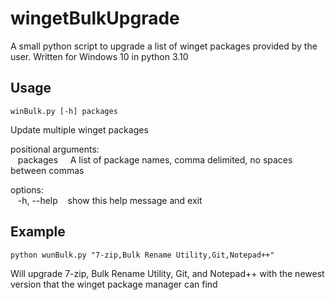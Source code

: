 # wingetBulkUpgrade
A small python script to upgrade a list of winget packages provided by the user. Written for Windows 10 in python 3.10

## Usage
`winBulk.py [-h] packages`

Update multiple winget packages

positional arguments:
<br>&nbsp;&nbsp;&nbsp;packages&nbsp;&nbsp;&nbsp;&nbsp;&nbsp;A list of package names, comma delimited, no spaces between commas

options:
<br>&nbsp;&nbsp;&nbsp;-h, --help&nbsp;&nbsp;&nbsp;&nbsp;show this help message and exit 

## Example
`python wunBulk.py "7-zip,Bulk Rename Utility,Git,Notepad++"`

Will upgrade 7-zip, Bulk Rename Utility, Git, and Notepad++ with the newest version that the winget package manager can find
